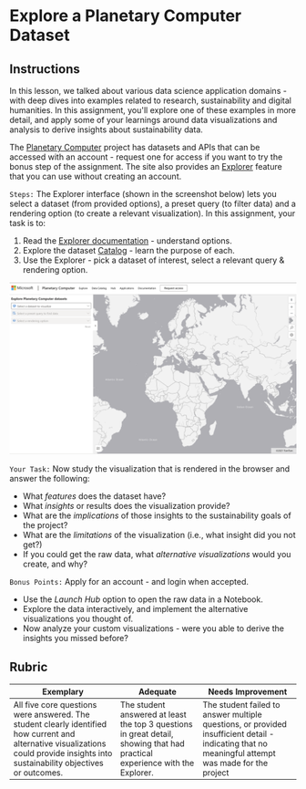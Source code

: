 # Explore a Planetary Computer Dataset

## Instructions

In this lesson, we talked about various data science application domains - with deep dives into examples related to research, sustainability and digital humanities. In this assignment, you'll explore one of these examples in more detail, and apply some of your learnings around data visualizations and analysis to derive insights about sustainability data.

The [Planetary Computer](https://planetarycomputer.microsoft.com/) project has datasets and APIs that can be accessed with an account - request one for access if you want to try the bonus step of the assignment. The site also provides an [Explorer](https://planetarycomputer.microsoft.com/explore) feature that you can use without creating an account. 


`Steps:`
The Explorer interface (shown in the screenshot below) lets you select a dataset (from provided options), a preset query (to filter data) and a rendering option (to create a relevant visualization). In this assignment, your task is to:

 1. Read the [Explorer documentation](https://planetarycomputer.microsoft.com/docs/overview/explorer/) - understand options.
 2. Explore the dataset [Catalog](https://planetarycomputer.microsoft.com/catalog) - learn the purpose of each.
 3. Use the Explorer - pick a dataset of interest, select a relevant query & rendering option.


![The Planetary Computer Explorer](images/Planetary-Computer-Explorer.png)

`Your Task:`
Now study the visualization that is rendered in the browser and answer the following:
 * What _features_ does the dataset have?
 * What _insights_ or results does the visualization provide?
 * What are the _implications_ of those insights to the sustainability goals of the project?
 * What are the _limitations_ of the visualization (i.e., what insight did you not get?)
 * If you could get the raw data, what _alternative visualizations_ would you create, and why?

`Bonus Points:`
Apply for an account - and login when accepted.
 * Use the _Launch Hub_ option to open the raw data in a Notebook.
 * Explore the data interactively, and implement the alternative visualizations you thought of.
 * Now analyze your custom visualizations - were you able to derive the insights you missed before?

## Rubric

Exemplary | Adequate | Needs Improvement
--- | --- | -- |
All five core questions were answered. The student clearly identified how current and alternative visualizations could provide insights into sustainability objectives or outcomes.| The student answered at least the top 3 questions in great detail, showing that had practical experience with the Explorer. | The student failed to answer multiple questions, or provided insufficient detail - indicating that no meaningful attempt was made for the project |
